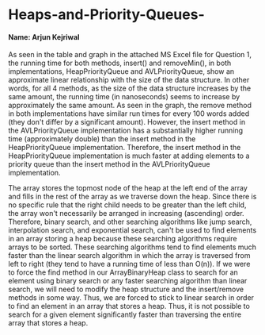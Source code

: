 # Heaps-and-Priority-Queues-

#### Name: Arjun Kejriwal

As seen in the table and graph in the attached MS Excel file for
Question 1, the running time for both methods, insert() and removeMin(),
in both implementations, HeapPriorityQueue and AVLPriorityQueue, show 
an approximate linear relationship with the size of the data structure.
In other words, for all 4 methods, as the size of the data structure 
increases by the same amount, the running time (in nanoseconds) seems
to increase by approximately the same amount. As seen in the graph, 
the remove method in both implementations have similar run times for
every 100 words added (they don't differ by a significant amount). 
However, the insert method in the AVLPriorityQueue implementation has
a substantially higher running time (approximately double) than the
insert method in the HeapPriorityQueue implementation. Therefore, the 
insert method in the HeapPriorityQueue implementation is much faster 
at adding elements to a priority queue than the insert method in the 
AVLPriorityQueue implementation.

The array stores the topmost node of the heap at the left end of the array and fills in the 
rest of the array as we traverse down the heap. Since there is no 
specific rule that the right child needs to be greater than the left 
child, the array won't necessarily be arranged in increasing (ascending)
order. Therefore, binary search, and other searching algorithms like
jump search, interpolation search, and exponential search, can't be 
used to find elements in an array storing a heap because these searching
algorithms require arrays to be sorted. These searching algorithms tend
to find elements much faster than the linear search algorithm in which
the array is traversed from left to right (they tend to have a running
time of less than O(n)). If we were to force the find method in our
ArrayBinaryHeap class to search for an element using binary search or
any faster searching algorithm than linear search, we will need to 
modify the heap structure and the insert/remove methods in some way. 
Thus, we are forced to stick to linear search in order to find an 
element in an array that stores a heap. Thus, it is not possible to 
search for a given element significantly faster than traversing the 
entire array that stores a heap.  
